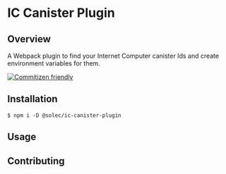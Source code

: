 # IC Canister Plugin

## Overview

A Webpack plugin to find your Internet Computer canister Ids and create environment variables for them.

[![Commitizen friendly](https://img.shields.io/badge/commitizen-friendly-brightgreen.svg)](http://commitizen.github.io/cz-cli/)

## Installation

```shell
$ npm i -D @solec/ic-canister-plugin
```

## Usage

## Contributing
